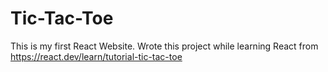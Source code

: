 # Tic-Tac-Toe
This is my first React Website. Wrote this project while learning React from https://react.dev/learn/tutorial-tic-tac-toe
